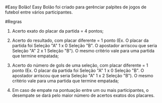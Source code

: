 #Easy Bolão!
Easy Bolão foi criado para gerênciar palpites de jogos de futebol entre vários participantes.

#Regras
1) Acerto exato do placar da partida = 4 pontos;

2) Acerto do resultado, com placar diferente = 1 ponto (Ex. O placar da partida foi Seleção "A" 1 x 0 Seleção "B". O apostador arriscou que seria Seleção "A" 2 x 1 Seleção "B"). O mesmo critério vale para uma partida que termine empatada;

3) Acerto do número de gols de uma seleção, com placar diferente = 1 ponto (Ex. O placar da partida foi Seleção "A" 1 x 0 Seleção "B". O apostador arriscou que seria Seleção "A" 1 x 2 Seleção "B"). O mesmo critério vale para uma partida que termine empatada;

4) Em caso de empate na pontuação entre um ou mais participantes, o desempate se dará pelo maior número de acertos exatos dos placares.
